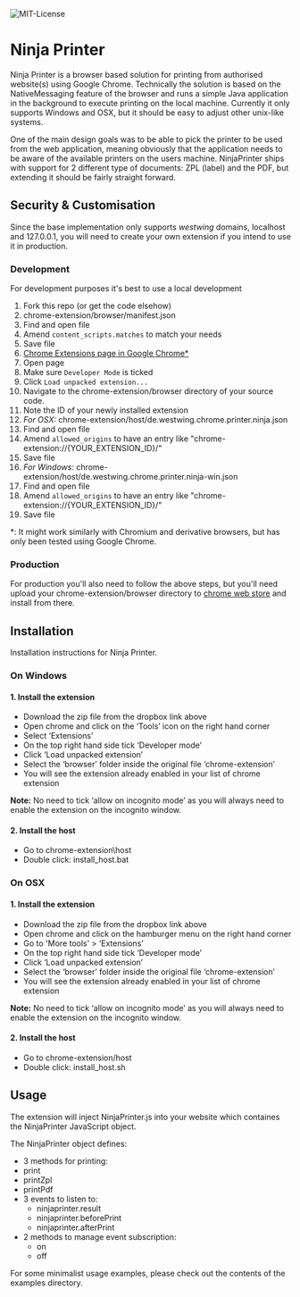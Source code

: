 ![MIT-License](https://img.shields.io/badge/license-MIT-brightgreen.svg?style=flat-square)

Ninja Printer
=============

Ninja Printer is a browser based solution for printing from authorised website(s) using Google Chrome. Technically the
solution is based on the NativeMessaging feature of the browser and runs a simple Java application in the background to
execute printing on the local machine. Currently it only supports Windows and OSX, but it should be easy to adjust other
unix-like systems.

One of the main design goals was to be able to pick the printer to be used from the web application, meaning obviously
that the application needs to be aware of the available printers on the users machine. NinjaPrinter ships with support
for 2 different type of documents: ZPL (label) and the PDF, but extending it should be fairly straight forward.

Security & Customisation
------------------------

Since the base implementation only supports *westwing* domains, localhost and 127.0.0.1, you will need to create your
own extension if you intend to use it in production.

### Development

For development purposes it's best to use a local development

1. Fork this repo (or get the code elsehow)
2. chrome-extension/browser/manifest.json
  1. Find and open file
  2. Amend `content_scripts.matches` to match your needs
  3. Save file
3. [Chrome Extensions page in Google Chrome\*](chrome://extensions/)
  1. Open page
  2. Make sure `Developer Mode` is ticked
  3. Click `Load unpacked extension...`
  4. Navigate to the chrome-extension/browser directory of your source code.
  5. Note the ID of your newly installed extension
4. *For OSX:* chrome-extension/host/de.westwing.chrome.printer.ninja.json
  1. Find and open file
  2. Amend `allowed_origins` to have an entry like "chrome-extension://{YOUR_EXTENSION_ID}/"
  3. Save file
5. *For Windows:* chrome-extension/host/de.westwing.chrome.printer.ninja-win.json
  1. Find and open file
  2. Amend `allowed_origins` to have an entry like "chrome-extension://{YOUR_EXTENSION_ID}/"
  3. Save file

\*: It might work similarly with Chromium and derivative browsers, but has only been tested using Google Chrome.

### Production

For production you'll also need to follow the above steps, but you'll need upload your chrome-extension/browser
directory to [chrome web store](https://chrome.google.com/webstore/category/extensions) and install from there.

Installation
------------

Installation instructions for Ninja Printer.

### On Windows

#### 1. Install the extension 

- Download the zip file from the dropbox link above
 - Open chrome and click on the ‘Tools’ icon on the right hand corner
 - Select ‘Extensions’
 - On the top right hand side tick ‘Developer mode’
 - Click ‘Load unpacked extension’
 - Select the ‘browser’ folder inside the original file ‘chrome-extension’
 - You will see the extension already enabled in your list of chrome extension

**Note:** No need to tick ‘allow on incognito mode’ as you will always need to enable the extension on the incognito window.

#### 2. Install the host 

 - Go to chrome-extension\host
 - Double click: install_host.bat

### On OSX

#### 1. Install the extension 

 - Download the zip file from the dropbox link above
 - Open chrome and click on the hamburger menu on the right hand corner 
 - Go to 'More tools' > ‘Extensions’
 - On the top right hand side tick ‘Developer mode’
 - Click ‘Load unpacked extension’
 - Select the ‘browser’ folder inside the original file ‘chrome-extension’
 - You will see the extension already enabled in your list of chrome extension

**Note:** No need to tick ‘allow on incognito mode’ as you will always need to enable the extension on the incognito window.

#### 2. Install the host

 - Go to chrome-extension/host
 - Double click: install_host.sh


Usage
-----

The extension will inject NinjaPrinter.js into your website which containes the NinjaPrinter JavaScript object.

The NinjaPrinter object defines:
 -  3 methods for printing:
   - print
   - printZpl
   - printPdf
 - 3 events to listen to:
   - ninjaprinter.result
   - ninjaprinter.beforePrint
   - ninjaprinter.afterPrint
 - 2 methods to manage event subscription:
   - on
   - off

For some minimalist usage examples, please check out the contents of the examples directory.

